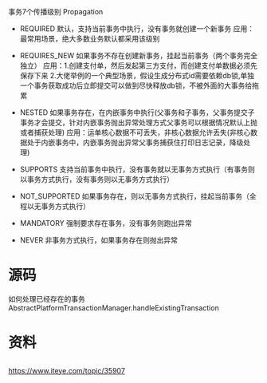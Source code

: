 


事务7个传播级别
Propagation
* REQUIRED 默认，支持当前事务中执行，没有事务就创建一个新事务
  应用：最常用场景，绝大多数业务默认都采用该级别

* REQUIRES_NEW 如果事务不存在创建新事务，挂起当前事务（两个事务完全独立）
  应用：1.创建支付单，然后发起第三方支付，而创建支付单数据必须先保存下来
  2.大佬举例的一个典型场景，假设生成分布式id需要依赖db锁,单独一个事务获取成功后立即提交可以做到尽快释放db锁，不被外面的大事务给拖累
* NESTED 如果事务存在，在内嵌事务中执行(父事务和子事务，父事务提交子事务才会提交，针对内嵌事务抛出异常处理方式父事务可以根据情况默认上抛或者捕获处理)
  应用：运单核心数据不可丢失，非核心数据允许丢失(非核心数据处于内嵌事务中，内嵌事务抛出异常父事务捕获住打印日志记录，降级处理)


* SUPPORTS 支持当前事务中执行，没有事务就以无事务方式执行（有事务则以事务方式执行，没有事务则以无事务方式执行）
* NOT_SUPPORTED 如果事务存在，则以无事务方式执行，挂起当前事务（全程以无事务方式执行）

* MANDATORY 强制要求存在事务，没有事务则跑出异常
* NEVER 非事务方式执行，如果事务存在则抛出异常

# 源码
如何处理已经存在的事务
AbstractPlatformTransactionManager.handleExistingTransaction
# 资料

## 
https://www.iteye.com/topic/35907
